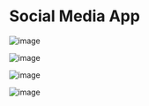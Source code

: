 # Social Media App

![image](https://user-images.githubusercontent.com/55853041/233796188-c1d75ea1-1f53-4fe2-aff6-ab2bfdf95929.png)


 ![image](https://user-images.githubusercontent.com/55853041/233796219-0ff8cd0d-b899-44e1-a8b9-e2c7b0b0641f.png)


![image](https://user-images.githubusercontent.com/55853041/233796325-a20daa62-dc4a-4876-aabb-381df141d115.png)


![image](https://user-images.githubusercontent.com/55853041/233796339-a3b4aa79-8d1f-4f88-902f-87604af2d884.png)

